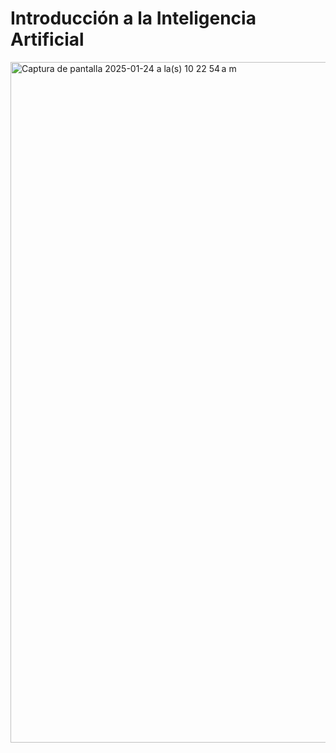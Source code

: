 # Introducción a la Inteligencia Artificial 

<img width="1089" alt="Captura de pantalla 2025-01-24 a la(s) 10 22 54 a m" src="https://github.com/user-attachments/assets/d850a322-9155-45a0-8abd-9816e1110ce7" />
